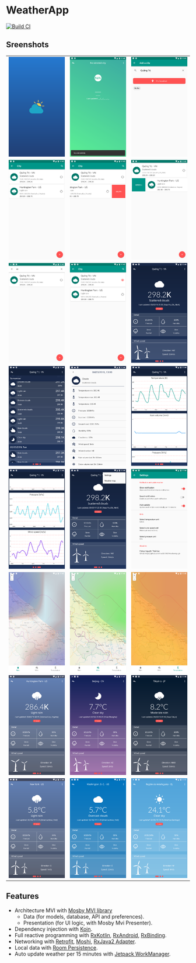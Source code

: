# WeatherApp

[![Build CI](https://github.com/hoc081098/WeatherApp_MVI_sample/actions/workflows/build.yml/badge.svg)](https://github.com/hoc081098/WeatherApp_MVI_sample/actions/workflows/build.yml)

## Sreenshots

|                                    |                                    |                                    |
| :--------------------------------: | :--------------------------------: | :--------------------------------: |
| ![](screenshots/Screenshot_1.png)  | ![](screenshots/Screenshot_2.png)  | ![](screenshots/Screenshot_3.png)  |
| ![](screenshots/Screenshot_4.png)  | ![](screenshots/Screenshot_5.png)  | ![](screenshots/Screenshot_6.png)  |
| ![](screenshots/Screenshot_7.png)  | ![](screenshots/Screenshot_8.png)  | ![](screenshots/Screenshot_9.png)  |
| ![](screenshots/Screenshot_10.png) | ![](screenshots/Screenshot_11.png) | ![](screenshots/Screenshot_12.png) |
| ![](screenshots/Screenshot_13.png) | ![](screenshots/Screenshot_14.png) | ![](screenshots/Screenshot_16.png) |
| ![](screenshots/Screenshot_17.png) | ![](screenshots/Screenshot_18.png) | ![](screenshots/Screenshot_19.png) |
| ![](screenshots/Screenshot_20.png) | ![](screenshots/Screenshot_21.png) | ![](screenshots/Screenshot_22.png) |
| ![](screenshots/Screenshot_23.png) | ![](screenshots/Screenshot_24.png) | ![](screenshots/Screenshot_25.png) |

## Features

- Architecture MVI with [Mosby MVI library](https://github.com/sockeqwe/mosby)
  - Data (for models, database, API and preferences).
  - Presentation (for UI logic, with Mosby Mvi Presenter).
- Dependency injection with [Koin](https://insert-koin.io/).
- Full reactive programming with [RxKotlin](https://github.com/ReactiveX/RxKotlin), [RxAndroid](https://github.com/ReactiveX/RxAndroid), [RxBinding](https://github.com/JakeWharton/RxBinding).
- Networking with [Retrofit](https://square.github.io/retrofit/), [Moshi](https://github.com/square/moshi), [RxJava2 Adapter](https://github.com/square/retrofit/tree/master/retrofit-adapters/rxjava2).
- Local data with [Room Persistence](https://developer.android.com/topic/libraries/architecture/room).
- Auto update weather per 15 minutes with [Jetpack WorkManager](https://developer.android.com/topic/libraries/architecture/workmanager).
